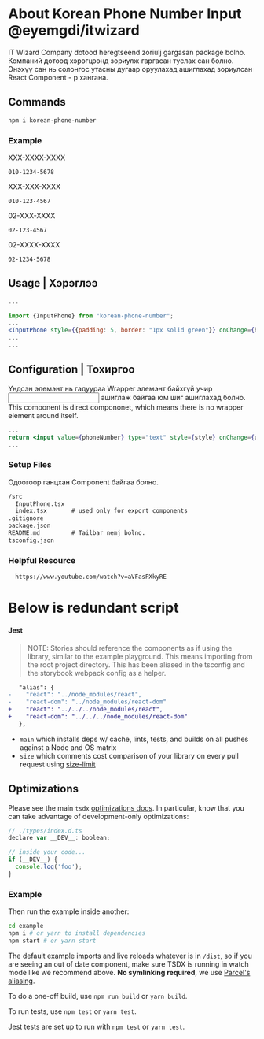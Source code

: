 # About Korean Phone Number Input @eyemgdi/itwizard

IT Wizard Company dotood heregtseend zoriulj gargasan package bolno.
Компаний дотоод хэрэгцээнд зориулж гаргасан туслах сан болно.
Энэхүү сан нь солонгос утасны дугаар оруулахад ашиглахад зориулсан React Component - р хангана.

## Commands

```bash
npm i korean-phone-number
```

### Example

XXX-XXXX-XXXX

```text
010-1234-5678
```

XXX-XXX-XXXX

```text
010-123-4567
```

02-XXX-XXXX

```text
02-123-4567
```

02-XXXX-XXXX

```text
02-1234-5678
```

## Usage | Хэрэглээ

```jsx
...

import {InputPhone} from "korean-phone-number";
...
<InputPhone style={{padding: 5, border: "1px solid green"}} onChange={handleChange} />
...
...
```

## Configuration | Тохиргоо

Үндсэн элемэнт нь гадуураа Wrapper элемэнт байхгүй учир <input type="text"/> ашиглаж байгаа юм шиг ашиглахад болно.
This component is direct compononet, which means there is no wrapper element around itself.

```jsx
...
return <input value={phoneNumber} type="text" style={style} onChange={updatePhoneNumber} />;
...
```

### Setup Files

Одоогоор ганцхан Component байгаа болно.

```txt
/src
  InputPhone.tsx
  index.tsx       # used only for export components
.gitignore
package.json
README.md         # Tailbar nemj bolno.
tsconfig.json
```

### Helpful Resource

```copy
  https://www.youtube.com/watch?v=aVFasPXkyRE
```

# Below is redundant script

#### Jest

> NOTE: Stories should reference the components as if using the library, similar to the example playground. This means importing from the root project directory. This has been aliased in the tsconfig and the storybook webpack config as a helper.

```diff
   "alias": {
-    "react": "../node_modules/react",
-    "react-dom": "../node_modules/react-dom"
+    "react": "../../../node_modules/react",
+    "react-dom": "../../../node_modules/react-dom"
   },
```

- `main` which installs deps w/ cache, lints, tests, and builds on all pushes against a Node and OS matrix
- `size` which comments cost comparison of your library on every pull request using [size-limit](https://github.com/ai/size-limit)

## Optimizations

Please see the main `tsdx` [optimizations docs](https://github.com/palmerhq/tsdx#optimizations). In particular, know that you can take advantage of development-only optimizations:

```js
// ./types/index.d.ts
declare var __DEV__: boolean;

// inside your code...
if (__DEV__) {
  console.log('foo');
}
```

### Example

Then run the example inside another:

```bash
cd example
npm i # or yarn to install dependencies
npm start # or yarn start
```

The default example imports and live reloads whatever is in `/dist`, so if you are seeing an out of date component, make sure TSDX is running in watch mode like we recommend above. **No symlinking required**, we use [Parcel's aliasing](https://parceljs.org/module_resolution.html#aliases).

To do a one-off build, use `npm run build` or `yarn build`.

To run tests, use `npm test` or `yarn test`.

Jest tests are set up to run with `npm test` or `yarn test`.
